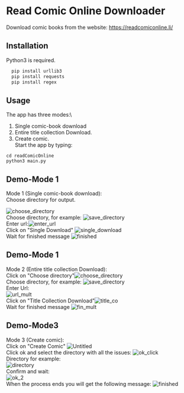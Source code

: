 
# Read Comic Online Downloader
Download comic books from the website: https://readcomiconline.li/



## Installation

Python3 is required.

```bash
  pip install urllib3
  pip install requests
  pip install regex
```
    
## Usage
The app has three modes:\
1. Single comic-book download
2. Entire title collection Download.
3. Create comic.
\
Start the app by typing:

```
cd readComicOnline
python3 main.py
```



## Demo-Mode 1

Mode 1 (Single comic-book download):\
Choose directory for output.

![choose_directory](https://user-images.githubusercontent.com/61663422/179355070-bed6b914-e72a-4b41-ab62-a1cbc0487caf.png)
\
Choose directory, for example: ![save_directory](https://user-images.githubusercontent.com/61663422/179354947-2782b989-f48c-41b9-ae05-36865498556f.png)
\
Enter url:![enter_url](https://user-images.githubusercontent.com/61663422/179354955-6646e452-300a-403b-afa4-0162d1cc8fb3.png)
\
Click on "Single Download" ![single_download](https://user-images.githubusercontent.com/61663422/179355080-4242b1e0-b460-4748-bab2-69bdfc9f8062.png)
\
Wait for finished message ![finished](https://user-images.githubusercontent.com/61663422/179354990-7a9d780e-d8b0-4d5d-83cf-88c12cf20298.png)




## Demo-Mode 1
Mode 2 (Entire title collection Download):\
Click on "Choose directory"![choose_directory](https://user-images.githubusercontent.com/61663422/179355070-bed6b914-e72a-4b41-ab62-a1cbc0487caf.png)
\
Choose directory, for example: ![save_directory](https://user-images.githubusercontent.com/61663422/179354947-2782b989-f48c-41b9-ae05-36865498556f.png)
\
Enter Url: <br>![url_mult](https://user-images.githubusercontent.com/61663422/179357768-a1b06c18-485f-46e5-9273-3028bd42f044.png)
\
Click on "Title Collection Download"![title_co](https://user-images.githubusercontent.com/61663422/179357757-81a0038c-3731-40d9-a3aa-18962704f070.png)
\
Wait for finished message ![fin_mult](https://user-images.githubusercontent.com/61663422/179358019-32a9176c-b1fa-48f9-aa0b-ec6a5cd82134.png)
## Demo-Mode3
Mode 3 (Create comic):\
Click on "Create Comic" ![Untitled](https://user-images.githubusercontent.com/61663422/179360747-cb637aff-3a8c-4ef7-aabc-0cac42f10a7d.png)
\
Click ok and select the directory with all the issues: ![ok_click](https://user-images.githubusercontent.com/61663422/179360804-cd4d3aba-13ba-4cf8-bfce-71d4900b855f.png)
\
Directory for example:<br> ![directory](https://user-images.githubusercontent.com/61663422/179360824-9031a093-7ffe-447d-8cfb-27d8835f7649.png)
\
Confirm and wait:<br> ![ok_2](https://user-images.githubusercontent.com/61663422/179360833-c715a895-f4b4-445c-b4c2-51109f25e21b.png)
\
When the process ends you will get the following message: ![finished](https://user-images.githubusercontent.com/61663422/179360866-f956e276-fb51-4314-9534-65d3b60ad87f.png)
